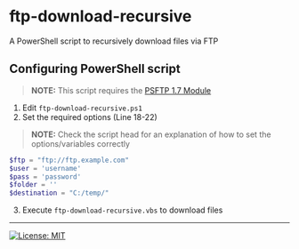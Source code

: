# ftp-download-recursive
A PowerShell script to recursively download files via FTP
## Configuring PowerShell script
 > **NOTE:** This script requires the [PSFTP 1.7 Module](https://www.powershellgallery.com/packages/PSFTP/1.7)
1. Edit `ftp-download-recursive.ps1`
2. Set the required options (Line 18-22)
> **NOTE:** Check the script head for an explanation of how to set the options/variables correctly
  ```ps1
$ftp = "ftp://ftp.example.com"
$user = 'username'
$pass = 'password'
$folder = ''
$destination = "C:/temp/"
  ```
3. Execute `ftp-download-recursive.vbs` to download files
---
[![License: MIT](https://img.shields.io/badge/License-MIT-blue.svg)](https://opensource.org/licenses/MIT)
